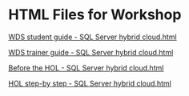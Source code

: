 ﻿# HTML Files for Workshop
[WDS student guide - SQL Server hybrid cloud.html](https://cloudworkshop.blob.core.windows.net/sql-server-hybrid-cloud/Whiteboard%20design%20session/WDS%20student%20guide%20-%20SQL%20Server%20hybrid%20cloud.html)

[WDS trainer guide - SQL Server hybrid cloud.html](https://cloudworkshop.blob.core.windows.net/sql-server-hybrid-cloud/Whiteboard%20design%20session/WDS%20trainer%20guide%20-%20SQL%20Server%20hybrid%20cloud.html)

[Before the HOL - SQL Server hybrid cloud.html](https://cloudworkshop.blob.core.windows.net/sql-server-hybrid-cloud/Hands-on%20lab/Before%20the%20HOL%20-%20SQL%20Server%20hybrid%20cloud.html)

[HOL step-by step - SQL Server hybrid cloud.html](https://cloudworkshop.blob.core.windows.net/sql-server-hybrid-cloud/Hands-on%20lab/HOL%20step-by%20step%20-%20SQL%20Server%20hybrid%20cloud.html)

